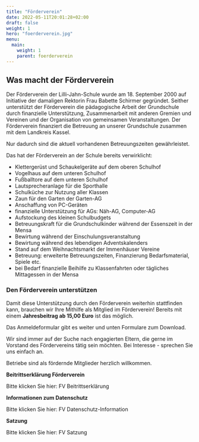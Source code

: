 ```yaml
---
title: "Förderverein"
date: 2022-05-11T20:01:28+02:00
draft: false
weight: 1
hero: "foerderverein.jpg"
menu:
  main:
    weight: 1
    parent: foerderverein
---
```


## Was macht der Förderverein

Der Förderverein der Lilli-Jahn-Schule wurde am 18. September 2000 auf Initiative der damaligen Rektorin Frau Babette Schirmer gegründet. Seither unterstützt der Förderverein die pädagogische Arbeit der Grundschule durch finanzielle Unterstützung, Zusammenarbeit mit anderen Gremien und Vereinen und der Organisation von gemeinsamen Veranstaltungen. Der Förderverein finanziert die Betreuung an unserer Grundschule zusammen mit dem Landkreis Kassel.

Nur dadurch sind die aktuell vorhandenen Betreuungszeiten gewährleistet.

Das hat der Förderverein an der Schule bereits verwirklicht:
- Klettergerüst und Schaukelgeräte auf dem oberen Schulhof
- Vogelhaus auf dem unteren Schulhof
- Fußballtore auf dem unteren Schulhof
- Lautsprecheranlage für die Sporthalle
- Schulküche zur Nutzung aller Klassen
- Zaun für den Garten der Garten-AG
- Anschaffung von PC-Geräten
- finanzielle Unterstützung für AGs: Näh-AG, Computer-AG
- Aufstockung des kleinen Schulbudgets
- Betreuungskraft für die Grundschulkinder während der Essenszeit in der Mensa
- Bewirtung während der Einschulungsveranstaltung
- Bewirtung während des lebendigen Adventskalenders
- Stand auf dem Weihnachtsmarkt der Immenhäuser Vereine
- Betreuung: erweiterte Betreuungszeiten, Finanzierung Bedarfsmaterial, Spiele etc.
- bei Bedarf finanzielle Beihilfe zu Klassenfahrten oder tägliches Mittagessen in der Mensa


### Den Förderverein unterstützen

Damit diese Unterstützung durch den Förderverein weiterhin stattfinden kann, brauchen wir Ihre Mithilfe als Mitglied im Förderverein! Bereits mit einem **Jahresbeitrag ab 15,00 Euro** ist das möglich.

Das Anmeldeformular gibt es weiter und unten Formulare zum Download.

Wir sind immer auf der Suche nach engagierten Eltern, die gerne im Vorstand des Fördervereins tätig sein möchten. Bei Interesse - sprechen Sie uns einfach an.


Betriebe sind als fördernde Mitglieder herzlich willkommen.



**Beitrittserklärung Förderverein**

Bitte klicken Sie hier: FV Beitrittserklärung
 

**Informationen zum Datenschutz**

Bitte klicken Sie hier: FV Datenschutz-Information
	
  
**Satzung**

Bitte klicken Sie hier: FV Satzung